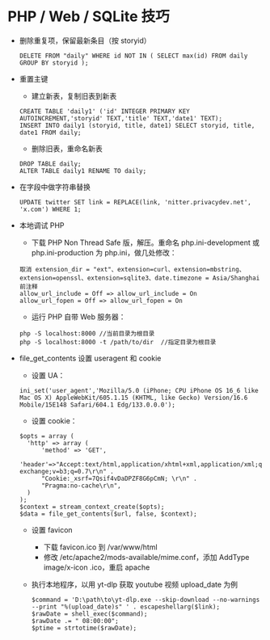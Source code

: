 # PHP / Web / SQLite 技巧

- 删除重复项，保留最新条目（按 storyid）
  ```
  DELETE FROM "daily" WHERE id NOT IN ( SELECT max(id) FROM daily GROUP BY storyid );
  ```

- 重置主键
  - 建立新表，复制旧表到新表
  ```
  CREATE TABLE 'daily1' ('id' INTEGER PRIMARY KEY AUTOINCREMENT,'storyid' TEXT,'title' TEXT,'date1' TEXT);
  INSERT INTO daily1 (storyid, title, date1) SELECT storyid, title, date1 FROM daily;
  ```
  - 删除旧表，重命名新表
  ```
  DROP TABLE daily;
  ALTER TABLE daily1 RENAME TO daily;
  ```

- 在字段中做字符串替换
  ```
  UPDATE twitter SET link = REPLACE(link, 'nitter.privacydev.net', 'x.com') WHERE 1;
  ```

- 本地调试 PHP

  - 下载 PHP Non Thread Safe 版，解压。重命名 php.ini-development 或 php.ini-production 为 php.ini，做几处修改：

  ```
  取消 extension_dir = "ext"、extension=curl、extension=mbstring、extension=openssl、extension=sqlite3、date.timezone = Asia/Shanghai 前注释
  allow_url_include = Off => allow_url_include = On
  allow_url_fopen = Off => allow_url_fopen = On
  ```

  - 运行 PHP 自带 Web 服务器：

  ```
  php -S localhost:8000 //当前目录为根目录
  php -S localhost:8000 -t /path/to/dir  //指定目录为根目录
  ```

- file_get_contents 设置 useragent 和 cookie

  - 设置 UA：

  ```
  ini_set('user_agent','Mozilla/5.0 (iPhone; CPU iPhone OS 16_6 like Mac OS X) AppleWebKit/605.1.15 (KHTML, like Gecko) Version/16.6 Mobile/15E148 Safari/604.1 Edg/133.0.0.0');
  ```

  - 设置 cookie：

  ```
  $opts = array (
  	'http' => array (
  		'method' => 'GET',
  		'header'=>"Accept:text/html,application/xhtml+xml,application/xml;q=0.9,image/avif,image/webp,image/apng,*/*;q=0.8,application/signed-exchange;v=b3;q=0.7\r\n" .
  		"Cookie:_xsrf=7Qsif4vDaDPZF8G6pCmN; \r\n" .
  		"Pragma:no-cache\r\n",
  	)
  );
  $context = stream_context_create($opts);
  $data = file_get_contents($url, false, $context);
  ```

  - 设置 favicon
    - 下载 favicon.ico 到 /var/www/html
    - 修改 /etc/apache2/mods-available/mime.conf，添加 AddType image/x-icon .ico，重启 apache

  - 执行本地程序，以用 yt-dlp 获取 youtube 视频 upload_date 为例
    ```
    $command = 'D:\path\to\yt-dlp.exe --skip-download --no-warnings --print "%(upload_date)s" ' . escapeshellarg($link);
    $rawDate = shell_exec($command);
    $rawDate .= " 08:00:00";
    $ptime = strtotime($rawDate);
    ```
